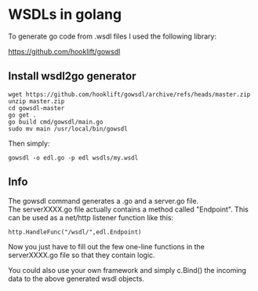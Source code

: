# WSDLs in golang

To generate go code from .wsdl files I used the following library:

https://github.com/hooklift/gowsdl

## Install wsdl2go generator

    wget https://github.com/hooklift/gowsdl/archive/refs/heads/master.zip
    unzip master.zip
    cd gowsdl-master
    go get .
    go build cmd/gowsdl/main.go
    sudo mv main /usr/local/bin/gowsdl

Then simply:

    gowsdl -o edl.go -p edl wsdls/my.wsdl

## Info

The gowsdl command generates a <name>.go and a server<name>.go file.  
The serverXXXX.go file actually contains a method called "Endpoint". This can be used as a net/http listener function like this:

    http.HandleFunc("/wsdl/",edl.Endpoint)

Now you just have to fill out the few one-line functions in the serverXXXX.go file so that they contain logic.

You could also use your own framework and simply c.Bind() the incoming data to the above generated wsdl objects.
